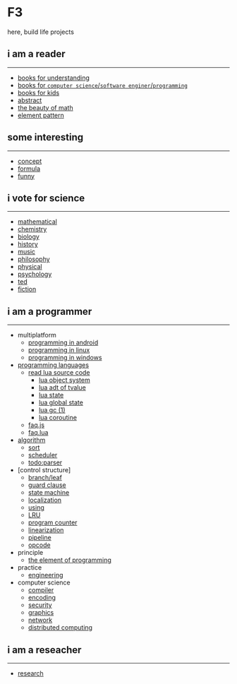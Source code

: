 F3
==

here, build life projects

## i am a reader
---------------
- [books for understanding](https://github.com/fanfeilong/f3/tree/master/notes/book1.md) 
- [books for `computer science`/`software enginer`/`programming`](https://github.com/fanfeilong/f3/tree/master/notes/book2.md) 
- [books for kids](https://github.com/fanfeilong/f3/tree/master/notes/book3.md) 
- [abstract](https://github.com/fanfeilong/f3/tree/master/notes/abstract.md) 
- [the beauty of math](https://github.com/fanfeilong/f3/tree/master/notes/the-beauty-of-math.md) 
- [element pattern](https://github.com/fanfeilong/f3/tree/master/notes/element-pattern.md) 

## some interesting
-------------------
- [concept](https://github.com/fanfeilong/f3/tree/master/notes/concept.md)
- [formula](https://github.com/fanfeilong/f3/tree/master/notes/formula.md) 
- [funny](https://github.com/fanfeilong/f3/tree/master/notes/funny.md)

## i vote for science
---------------------
- [mathematical](https://github.com/fanfeilong/f3/tree/master/notes/mathematical.md) 
- [chemistry](https://github.com/fanfeilong/f3/tree/master/notes/chemistry.md) 
- [biology](https://github.com/fanfeilong/f3/tree/master/notes/biology.md) 
- [history](https://github.com/fanfeilong/f3/tree/master/notes/history.md) 
- [music](https://github.com/fanfeilong/f3/tree/master/notes/music.md) 
- [philosophy](https://github.com/fanfeilong/f3/tree/master/notes/philosophy.md) 
- [physical](https://github.com/fanfeilong/f3/tree/master/notes/physical.md) 
- [psychology](https://github.com/fanfeilong/f3/tree/master/notes/psychology.md) 
- [ted](https://github.com/fanfeilong/f3/tree/master/notes/ted.md) 
- [fiction](https://github.com/fanfeilong/f3/tree/master/notes/fiction.md)

## i am a programmer
--------------------
+ multiplatform
  - [programming in android](https://github.com/fanfeilong/f3/tree/master/notes/programming-in-android.md)
  - [programming in linux](https://github.com/fanfeilong/f3/tree/master/notes/programming-in-linux.md) 
  - [programming in windows](https://github.com/fanfeilong/f3/tree/master/notes/programming-in-windows.md) 
+ [programming languages](https://github.com/fanfeilong/f3/tree/master/notes/programming-languages.md) 
  - [read lua source code](https://github.com/fanfeilong/f3/tree/master/notes/read-lua-source-code.md)
    - [lua object system](https://github.com/fanfeilong/f3/tree/master/codes/lua_object_system.md)
    - [lua adt of tvalue](https://github.com/fanfeilong/f3/tree/master/codes/lua_adt_of_tvalue.md)
    - [lua state](https://github.com/fanfeilong/f3/tree/master/codes/lua_state.md)
    - [lua global state](https://github.com/fanfeilong/f3/tree/master/codes/lua_global_state.md)
    - [lua gc (1)](https://github.com/fanfeilong/f3/tree/master/codes/lua_gc_1.md)
    - [lua coroutine](https://github.com/fanfeilong/f3/tree/master/codes/lua_coroutine.md)
  - [faq.js](https://github.com/fanfeilong/f3/tree/master/faq/faq.js)
  - [faq.lua](https://github.com/fanfeilong/f3/tree/master/faq/faq.lua)
+ [algorithm](https://github.com/fanfeilong/f3/tree/master/notes/algorithum.md)
  - [sort](https://github.com/fanfeilong/f3/tree/master/notes/sort.md) 
  - [scheduler](https://github.com/fanfeilong/f3/tree/master/notes/scheduler.md)
  - [todo:parser]()
+ [control structure]
  - [branch/leaf](http://www.cnblogs.com/math/p/control-structure-001.html)
  - [guard clause](http://www.cnblogs.com/math/p/control-structure-002.html)
  - [state machine](http://www.cnblogs.com/math/p/control-structure-003.html)
  - [localization](http://www.cnblogs.com/math/p/control-structure-004.html)
  - [using](http://www.cnblogs.com/math/p/control-structure-005.html)
  - [LRU](http://www.cnblogs.com/math/p/control-structure-006.html)
  - [program counter](http://www.cnblogs.com/math/p/control-structure-007.html)
  - [linearization](http://www.cnblogs.com/math/p/control-structure-008.html)
  - [pipeline](http://www.cnblogs.com/math/p/control-structure-009.html)
  - [opcode](http://www.cnblogs.com/math/p/control-structure-010.html)
+ principle
  - [the element of programming](https://github.com/fanfeilong/f3/tree/master/notes/the-element-of-programming.md) 
+ practice
  - [engineering](https://github.com/fanfeilong/f3/tree/master/notes/engineering.md)  
+ computer science
  - [compiler](https://github.com/fanfeilong/f3/tree/master/notes/compiler.md) 
  - [encoding](https://github.com/fanfeilong/f3/tree/master/notes/encoding.md) 
  - [security](https://github.com/fanfeilong/f3/tree/master/notes/security.md) 
  - [graphics](https://github.com/fanfeilong/f3/tree/master/notes/graphics.md)
  - [network](https://github.com/fanfeilong/f3/tree/master/notes/network.md) 
  - [distributed computing](https://github.com/fanfeilong/f3/tree/master/notes/distributed-computing.md) 

## i am a reseacher
--------------------
- [research](https://github.com/fanfeilong/f3/tree/master/notes/research.md)

